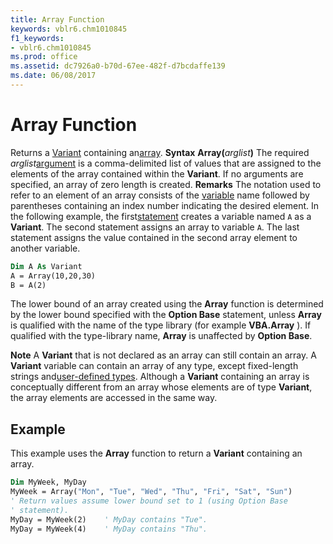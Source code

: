 ```yaml
---
title: Array Function
keywords: vblr6.chm1010845
f1_keywords:
- vblr6.chm1010845
ms.prod: office
ms.assetid: dc7926a0-b70d-67ee-482f-d7bcdaffe139
ms.date: 06/08/2017
---
```



# Array Function



Returns a [Variant](vbe-glossary.md) containing an[array](vbe-glossary.md).
 **Syntax**
 **Array(**_arglist_**)**
The required  _arglist_[argument](vbe-glossary.md) is a comma-delimited list of values that are assigned to the elements of the array contained within the **Variant**. If no arguments are specified, an array of zero length is created.
 **Remarks**
The notation used to refer to an element of an array consists of the [variable](vbe-glossary.md) name followed by parentheses containing an index number indicating the desired element. In the following example, the first[statement](vbe-glossary.md) creates a variable named `A` as a **Variant**. The second statement assigns an array to variable `A`. The last statement assigns the value contained in the second array element to another variable.



```vb
Dim A As Variant
A = Array(10,20,30)
B = A(2)

```

The lower bound of an array created using the **Array** function is determined by the lower bound specified with the **Option Base** statement, unless **Array** is qualified with the name of the type library (for example **VBA.Array** ). If qualified with the type-library name, **Array** is unaffected by **Option Base**.

 **Note**  A **Variant** that is not declared as an array can still contain an array. A **Variant** variable can contain an array of any type, except fixed-length strings and[user-defined types](vbe-glossary.md). Although a **Variant** containing an array is conceptually different from an array whose elements are of type **Variant**, the array elements are accessed in the same way.


## Example

This example uses the **Array** function to return a **Variant** containing an array.


```vb
Dim MyWeek, MyDay
MyWeek = Array("Mon", "Tue", "Wed", "Thu", "Fri", "Sat", "Sun")
' Return values assume lower bound set to 1 (using Option Base
' statement).
MyDay = MyWeek(2)    ' MyDay contains "Tue".
MyDay = MyWeek(4)    ' MyDay contains "Thu".
```


